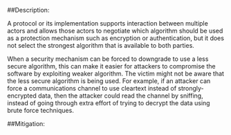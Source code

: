 ##Description:

A protocol or its implementation supports interaction between multiple actors and allows those actors to negotiate which algorithm should be used as a protection mechanism such as encryption or authentication, but it does not select the strongest algorithm that is available to both parties.

When a security mechanism can be forced to downgrade to use a less secure algorithm, this can make it easier for attackers to compromise the software by exploiting weaker algorithm. The victim might not be aware that the less secure algorithm is being used. For example, if an attacker can force a communications channel to use cleartext instead of strongly-encrypted data, then the attacker could read the channel by sniffing, instead of going through extra effort of trying to decrypt the data using brute force techniques.

##Mitigation:
